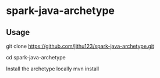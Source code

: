 # spark-java-archetype

## Usage

git clone https://github.com/jithu123/spark-java-archetype.git

cd spark-java-archetype

Install the archetype locally
mvn install


